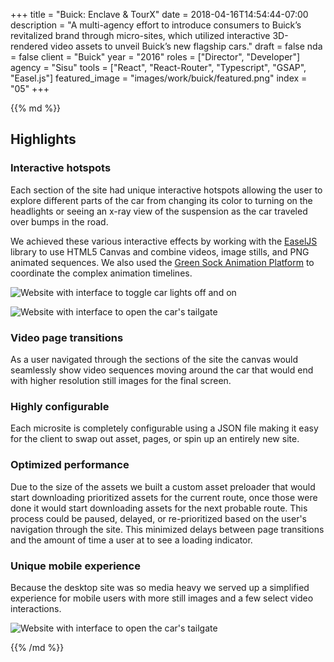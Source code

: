 +++
title = "Buick: Enclave & TourX"
date = 2018-04-16T14:54:44-07:00
description = "A multi-agency effort to introduce consumers to Buick’s revitalized brand through micro-sites, which utilized interactive 3D-rendered video assets to unveil Buick’s new flagship cars."
draft = false
nda = false
client = "Buick"
year = "2016"
roles = ["Director", "Developer"]
agency = "Sisu"
tools = ["React", "React-Router", "Typescript", "GSAP", "Easel.js"]
featured_image = "images/work/buick/featured.png"
index = "05"
+++

<div class="markdown article__column">
{{% md %}}

## Highlights

### Interactive hotspots

Each section of the site had unique interactive hotspots allowing the user to explore different parts of the car from changing its color to turning on the headlights or seeing an x-ray view of the suspension as the car traveled over bumps in the road.

We achieved these various interactive effects by working with the [EaselJS](https://www.createjs.com/easeljs) library to use HTML5 Canvas and combine videos, image stills, and PNG animated sequences. We also used the [Green Sock Animation Platform](https://greensock.com/gsap) to coordinate the complex animation timelines.

![Website with interface to toggle car lights off and on](/images/work/buick/Buick_0001_winged-headlamps-off.jpg)

![Website with interface to open the car's tailgate](/images/work/buick/Buick_0003_liftgate.jpg)

### Video page transitions

As a user navigated through the sections of the site the canvas would seamlessly show video sequences moving around the car that would end with higher resolution still images for the final screen.

### Highly configurable

Each microsite is completely configurable using a JSON file making it easy for the client to swap out asset, pages, or spin up an entirely new site.

### Optimized performance

Due to the size of the assets we built a custom asset preloader that would start downloading prioritized assets for the current route, once those were done it would start downloading assets for the next probable route. This process could be paused, delayed, or re-prioritized based on the user's navigation through the site. This minimized delays between page transitions and the amount of time a user at to see a loading indicator.

### Unique mobile experience

Because the desktop site was so media heavy we served up a simplified experience for mobile users with more still images and a few select video interactions.

![Website with interface to open the car's tailgate](/images/work/buick/mobile.png)


{{% /md %}}
</div>
